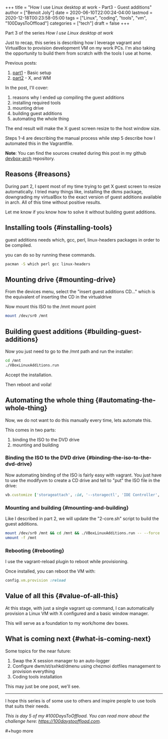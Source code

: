 +++
title = "How I use Linux desktop at work - Part3 - Guest additions"
author = ["Benoit Joly"]
date = 2020-06-10T22:00:24-04:00
lastmod = 2020-12-18T00:23:58-05:00
tags = ["Linux", "coding", "tools", "vm", "100DaysToOffload"]
categories = ["tech"]
draft = false
+++

Part 3 of the series _How I use Linux desktop at work_

Just to recap, this series is describing how I leverage vagrant and VirtualBox to provision development VM on my work PCs. I'm also taking the opportunity to build them from scratch with the tools I use at home.

Previous posts:

1.  [part1](https://blog.benoitj.ca/2020-05-29-how-i-use-linux-desktop-at-work-part1-basic-setup/) - Basic setup
2.  [part2](https://blog.benoitj.ca/2020-06-09-how-i-use-linux-desktop-at-work-part2-wm/) - X, and WM

In the post, I'll cover:

1.  reasons why I ended up compiling the guest additions
2.  installing required tools
3.  mounting drive
4.  building guest additions
5.  automating the whole thing

The end result will make the X guest screen resize to the host window size.

Steps 1-4 are describing the manual process while step 5 describe how I automated this in the Vagrantfile.

**Note**: You can find the sources created during this post in my github [devbox-arch](https://github.com/benoitj/devbox-arch/tree/part3) repository.


## Reasons {#reasons}

During part 2, I spent most of my time trying to get X guest screen to resize automatically. I tried many things like, installing the dkms package, downgrading my virtualBox to the exact version of guest additions available in arch. All of this time without positive results.

Let me know if you know how to solve it without building guest additions.


## Installing tools {#installing-tools}

guest additions needs which, gcc, perl, linux-headers packages in order to be compiled.

you can do so by running these commands.

```bash
pacman -S which perl gcc linux-headers
```


## Mounting drive {#mounting-drive}

From the devices menu, select the "insert guest additions CD..." which is the equivalent of inserting the CD in the virtualdrive

Now mount this ISO to the /mnt mount point

```bash
mount /dev/sr0 /mnt
```


## Building guest additions {#building-guest-additions}

Now you just need to go to the /mnt path and run the installer:

```bash
cd /mnt
./VBoxLinuxAdditions.run
```

Accept the installation.

Then reboot and voila!


## Automating the whole thing {#automating-the-whole-thing}

Now, we do not want to do this manually every time, lets automate this.

This comes in two parts:

1.  binding the ISO to the DVD drive
2.  mounting and building


### Binding the ISO to the DVD drive {#binding-the-iso-to-the-dvd-drive}

Now automating binding of the ISO is fairly easy with vagrant. You just have to use the modifyvm to create a CD drive and tell to "put" the ISO file in the drive:

```ruby
vb.customize ['storageattach', :id, '--storagectl', 'IDE Controller', '--device', 1, '--port', 1, '--type', 'dvddrive', '--medium', 'C:\Program Files\Oracle\Virtualbox\VBoxGuestAdditions.iso']
```


### Mounting and building {#mounting-and-building}

Like I described in part 2, we will update the "2-core.sh" script to build the guest additions.

```bash
mount /dev/sr0 /mnt && cd /mnt && ./VBoxLinuxAdditions.run -- --force
umount -f /mnt
```


### Rebooting {#rebooting}

I use the vagrant-reload plugin to reboot while provisioning.

Once installed, you can reboot the VM with:

```ruby
config.vm.provision :reload
```


## Value of all this {#value-of-all-this}

At this stage, with just a single vagrant up command, I can automatically provision a Linux VM with X configured and a basic window manager.

This will serve as a foundation to my work/home dev boxes.


## What is coming next {#what-is-coming-next}

Some topics for the near future:

1.  Swap the X session manager to an auto-logger
2.  Configure dwm/st/sxhkd/dmenu using chezmoi dotfiles management to provision everything
3.  Coding tools installation

This may just be one post, we'll see.

---

I hope this series is of some use to others and inspire people to use tools that suits their needs.

_This is day 5 of my #100DaysToOffload. You can read more about the challenge here: <https://100daystooffload.com>._

\#+hugo more
